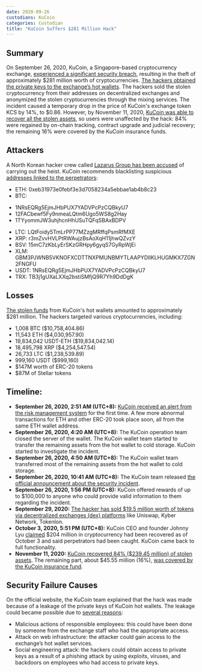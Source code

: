 ```yaml
---
date: 2020-09-26
custodians: KuCoin
categories: Custodian
title: "KuCoin Suffers $281 Million Hack"
---
```


## Summary

On September 26, 2020, KuCoin, a Singapore-based cryptocurrency exchange, [experienced a significant security breach](https://www.kucoin.com/ru/news/en-kucoin-security-incident-update), resulting in the theft of approximately $281 million worth of cryptocurrencies. [The hackers obtained the private keys to the exchange’s hot wallets](https://www.coindesk.com/markets/2020/09/26/over-280m-drained-in-kucoin-crypto-exchange-hack/). The hackers sold the stolen cryptocurrency from their addresses on decentralized exchanges and anonymized the stolen cryptocurrencies through the mixing services. The incident caused a temporary drop in the price of KuCoin's exchange token KCS by 14%, to $0.86. However, by November 11, 2020, [KuCoin was able to recover all the stolen assets](https://cointelegraph.com/news/kucoin-ceo-says-insurance-covered-16-of-losses-from-285m-hack-in-2020), so users were unaffected by the hack: 84% were regained by on-chain tracking, contract upgrade and judicial recovery; the remaining 16% were covered by the KuCoin insurance funds.

## Attackers

A North Korean hacker crew called [Lazarus Group has been accused](https://www.forbes.com/sites/thomasbrewster/2021/02/09/north-korean-hackers-accused-of-biggest-cryptocurrency-theft-of-2020-their-heists-are-now-worth-175-billion/?sh=754242db5b0b) of carrying out the heist. KuCoin recommends blacklisting suspicious [addresses linked to the perpetrators](https://www.kucoin.com/ru/news/en-the-latest-updates-about-the-kucoin-security-incident):
* ETH: 0xeb31973e0febf3e3d7058234a5ebbae1ab4b8c23
* BTC:
- 1NRsEQRg5EjmJHbPUX7YADVPcPzCQBkyU7
- 12FACbewf5Fy9nmeaLQtm6Ugo5WS8g2Hay
- 1TYyommJW3uhjhcnHhUSuTQFqSBAxBDPV
* LTC: LQtFoidy5TmLrPP77MZzgMRffqPsmRfMXE
* XRP: r3mZvvHVLPtRWAujzBsAoXqH11jhwQZvzY
* BSV: 15mC7zKbLyErSKzGRHpy6gyqS7GyRpWjEi
* XLM: GBM3PJWNB5VKNOFXCDTTNXPMUNBMYTLAAPYDIIKLHUGMKX7ZGN2FNGFU
* USDT: 1NRsEQRg5EjmJHbPUX7YADVPcPzCQBkyU7
* TRX: TB3j1gUXaLXXq2bstiSMfjQ9R7Yh9DdDgK

## Losses

[The stolen funds](https://blog.chainalysis.com/reports/kucoin-hack-2020-defi-uniswap/) from KuCoin's hot wallets amounted to approximately $281 million. The hackers targeted various cryptocurrencies, including:
* 1,008 BTC ($10,758,404.86)
* 11,543 ETH ($4,030,957.90)
* 19,834,042 USDT-ETH ($19,834,042.14)
* 18,495,798 XRP ($4,254,547.54)
* 26,733 LTC ($1,238,539.89)
* 999,160 USDT ($999,160)
* $147M worth of ERC-20 tokens
* $87M of Stellar tokens 

## Timeline:

- **September 26, 2020, 2:51 AM (UTC+8):** [KuCoin received an alert from the risk management system](https://www.kucoin.com/ru/news/en-kucoin-ceo-livestream-recap-latest-updates-about-security-incident) for the first time.  A few more abnormal transactions for ETH and other ERC-20 took place soon, all from the same ETH wallet address. 
- **September 26, 2020, 4:20 AM (UTC+8):** The KuCoin operation team closed the server of the wallet. The KuCoin wallet team started to transfer the remaining assets from the hot wallet to cold storage. KuCoin started to investigate the incident.
- **September 26, 2020, 4:50 AM (UTC+8):** The KuCoin wallet team transferred most of the remaining assets from the hot wallet to cold storage.
- **September 26, 2020, 10:41 AM (UTC+8):** The KuCoin team released [the official announcement about the security incident](https://www.kucoin.com/ru/news/en-kucoin-security-incident-update).
- **September 26, 2020, 1:56 PM (UTC+8):** KuCoin offered rewards of up to $100,000 to anyone who could provide valid information to them regarding the incident.
- **September 29, 2020:** [The hacker has sold $19.5 million worth of tokens via decentralized exchanges (dex) platforms](https://www.elliptic.co/blog/kucoin-thief-sells-out-millions-in-crypto-tokens-on-decentralized-exchanges) like Uniswap, Kyber Network, Tokenlon.
- **October 3, 2020, 5:51 PM (UTC+8):** KuCoin CEO and founder Johnny Lyu [claimed](https://twitter.com/lyu_johnny/status/1312359615091277824) $204 million in cryptocurrency had been recovered as of October 3 and said perpetrators had been caught. KuCoin came back to full functionality.
- **November 11, 2020:** [KuCoin recovered 84% ($239.45 million) of stolen assets](https://cointelegraph.com/news/kucoin-recovered-84-of-stolen-crypto-after-280m-hack-says-co-founder). The remaining part, about $45.55 million (16%), [was covered by the KuCoin insurance fund](https://www.kucoin.com/ru/news/en-a-letter-from-kucoin-ceo-2020-2021-and-beyond).

## Security Failure Causes

On the official website, the KuCoin team explained that the hack was made because of a leakage of the private keys of KuCoin hot wallets. The leakage could became possible due to [several reasons](https://hacken.io/insights/kucoin-september-2020-hack-hacken-research/):
* Malicious actions of responsible employees: this could have been done by someone from the exchange staff who had the appropriate access.
* Attack on web infrastructure: the attacker could gain access to the exchange’s hot wallet services. 
* Social engineering attack: the hackers could obtain access to private keys as a result of a phishing attack by using exploits, viruses, and backdoors on employees who had access to private keys.